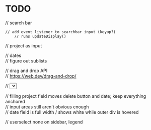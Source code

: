 # TODO

// search bar

    // add event listener to searchbar input (keyup?)                      
        // runs updateDisplay()

// project as input

// dates            
// figure out sublists              

// drag and drop API            
// https://web.dev/drag-and-drop/       

// <select> pulldown for priority (maybe put this into expanded card and not normal todo)        

// filling project field moves delete button and date; keep everything anchored                   
// input areas still aren't obvious enough          
// date field is full width / shows white while outer div is hovered            

// userselect none on sidebar, legend           